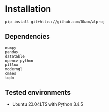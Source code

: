 # Installation
```
pip install git+https://github.com/0kam/alproj
```
## Dependencies
```
numpy
pandas
datatable
opencv-python
pillow
moderngl
cmaes
tqdm
```

## Tested environments
- Ubuntu 20.04LTS with Python 3.8.5